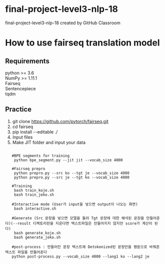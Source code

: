 # final-project-level3-nlp-18
final-project-level3-nlp-18 created by GitHub Classroom


# How to use fairseq translation model

## Requirements 
  python >= 3.6  
  NumPy >= 1.11.1  
  Fairseq   
  Sentencepiece   
  tqdm   
## Practice
  1. git clone https://github.com/pytorch/fairseq.git
  2. cd fairseq
  3. pip install --editable ./  
  4. Input files 
  5. Make JIT folder and input your data

   <pre><code>
   #BPE segments for training
    python bpe_segment.py --jit jit --vocab_size 4000
    
   #Fairseq prepro
    python prepro.py --src ko --tgt je --vocab_size 4000
    python prepro.py --src je --tgt ko --vocab_size 4000
    
   #Training
    bash train_koje.sh
    bash train_jeko.sh
    
   #Interactive mode (User가 input을 넣으면 output이 나오는 화면)
    bash interactive.sh
    
   #Generate (Src 문장을 넣으면 모델을 돌려 Tgt 문장에 대한 해석된 문장을 만들어준다)(--result 디렉토리란을 지운다면 텍스트파일은 만들어지지 않지만 score가 계산이 된다)
    bash generate_koje.sh
    bash generate_jeko.sh
    
   #post-process : 만들어진 문장 텍스트에 Detokenized된 문장만을 평문으로 바꿔준 텍스트 파일을 만들어준다
   python post-process.py --vocab_size 4000 --lang1 ko --lang2 je
   
  </pre></code>
